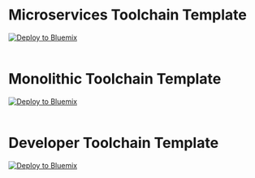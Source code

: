 # Microservices Toolchain Template
<a href="https://console.ng.bluemix.net/devops/setup/deploy?repository=https://github.com/sdevopsadm/tool_template&env_id=ibm:yp:us-south&branch=poc2_demo" target="_blank"><img src="http://bluemix.net/deploy/button.png" alt="Deploy to Bluemix"/><a/>
<br/><br/>

# Monolithic Toolchain Template
<a href="https://console.ng.bluemix.net/devops/setup/deploy?repository=https://github.com/sdevopsadm/tool_template_monolithic" target="_blank"><img src="http://bluemix.net/deploy/button.png" alt="Deploy to Bluemix"/><a/>
<br/><br/>

# Developer Toolchain Template
<a href="https://console.ng.bluemix.net/devops/setup/deploy?repository=https://github.com/sdevopsadm/tool_template_developer" target="_blank"><img src="http://bluemix.net/deploy/button.png" alt="Deploy to Bluemix"/><a/>
<br/><br/>
